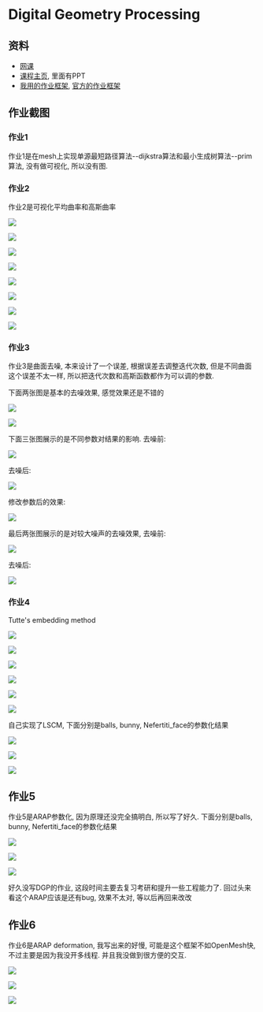 # Digital Geometry Processing

## 资料
* [网课](https://www.bilibili.com/video/BV1B54y1B7Uc)
* [课程主页](https://ustc-gcl-f.github.io/course/2020_Spring_DGP/index.html), 里面有PPT
* [我用的作业框架](https://github.com/pmp-library/pmp-library), [官方的作业框架](https://ustc-gcl-f.github.io/code/index.html#sec_surface_framework)

## 作业截图
### 作业1
作业1是在mesh上实现单源最短路径算法--dijkstra算法和最小生成树算法--prim算法, 没有做可视化, 所以没有图.

### 作业2
作业2是可视化平均曲率和高斯曲率

![](https://raw.githubusercontent.com/zone-1614/pic/main/img/hw2_curvature_pig1.png)


![](https://raw.githubusercontent.com/zone-1614/pic/main/img/hw2_curvature_pig2.png)


![](https://raw.githubusercontent.com/zone-1614/pic/main/img/hw2_curvature_pig3.png)


![](https://raw.githubusercontent.com/zone-1614/pic/main/img/hw2_curvature_pig4.png)


![](https://raw.githubusercontent.com/zone-1614/pic/main/img/hw2_curvature_multicube1.png)


![](https://raw.githubusercontent.com/zone-1614/pic/main/img/hw2_curvature_multicube2.png)


![](https://raw.githubusercontent.com/zone-1614/pic/main/img/hw2_curvature_bunny1.png)


![](https://raw.githubusercontent.com/zone-1614/pic/main/img/hw2_curvature_bunny2.png)


### 作业3
作业3是曲面去噪, 本来设计了一个误差, 根据误差去调整迭代次数, 但是不同曲面这个误差不太一样, 所以把迭代次数和高斯函数都作为可以调的参数.

下面两张图是基本的去噪效果, 感觉效果还是不错的

![](https://raw.githubusercontent.com/zone-1614/pic/main/img/hw3_denoising_1.png)


![](https://raw.githubusercontent.com/zone-1614/pic/main/img/hw3_denoising_3.png)


下面三张图展示的是不同参数对结果的影响. 去噪前:


![](https://raw.githubusercontent.com/zone-1614/pic/main/img/hw3_denoising_4.png)


去噪后:

![](https://raw.githubusercontent.com/zone-1614/pic/main/img/hw3_denoising_5.png)


修改参数后的效果:

![](https://raw.githubusercontent.com/zone-1614/pic/main/img/hw3_denoising_6.png)


最后两张图展示的是对较大噪声的去噪效果, 去噪前:

![](https://raw.githubusercontent.com/zone-1614/pic/main/img/hw3_denoising_7.png)


去噪后:

![](https://raw.githubusercontent.com/zone-1614/pic/main/img/hw3_denoising_8.png)


### 作业4
Tutte's embedding method

![](https://raw.githubusercontent.com/zone-1614/pic/main/img/hw4_00.png)


![](https://raw.githubusercontent.com/zone-1614/pic/main/img/hw4_01.png)


![](https://raw.githubusercontent.com/zone-1614/pic/main/img/hw4_10.png)


![](https://raw.githubusercontent.com/zone-1614/pic/main/img/hw4_11.png)


![](https://raw.githubusercontent.com/zone-1614/pic/main/img/hw4_20.png)


![](https://raw.githubusercontent.com/zone-1614/pic/main/img/hw4_21.png)

自己实现了LSCM, 下面分别是balls, bunny, Nefertiti_face的参数化结果

![](https://raw.githubusercontent.com/zone-1614/pic/main/img/hw4_LSCM_balls.png)

![](https://raw.githubusercontent.com/zone-1614/pic/main/img/hw4_LSCM_bunny.png)

![](https://raw.githubusercontent.com/zone-1614/pic/main/img/hw4_LSCM_face.png)

## 作业5
作业5是ARAP参数化, 因为原理还没完全搞明白, 所以写了好久. 下面分别是balls, bunny, Nefertiti_face的参数化结果

![](https://raw.githubusercontent.com/zone-1614/pic/main/img/hw5_ARAP_0.png)

![](https://raw.githubusercontent.com/zone-1614/pic/main/img/hw5_ARAP_1.png)

![](https://raw.githubusercontent.com/zone-1614/pic/main/img/hw5_ARAP_2.png)

好久没写DGP的作业, 这段时间主要去复习考研和提升一些工程能力了. 回过头来看这个ARAP应该是还有bug, 效果不太对, 等以后再回来改改

## 作业6
作业6是ARAP deformation, 我写出来的好慢, 可能是这个框架不如OpenMesh快, 不过主要是因为我没开多线程. 并且我没做到很方便的交互.

![](https://raw.githubusercontent.com/zone-1614/pic/main/img/hw6_ARAP_deformation.png)

![](https://raw.githubusercontent.com/zone-1614/pic/main/img/hw6_ARAP_deformation2.png)

![](https://raw.githubusercontent.com/zone-1614/pic/main/img/hw6_ARAP_deformation3.png)